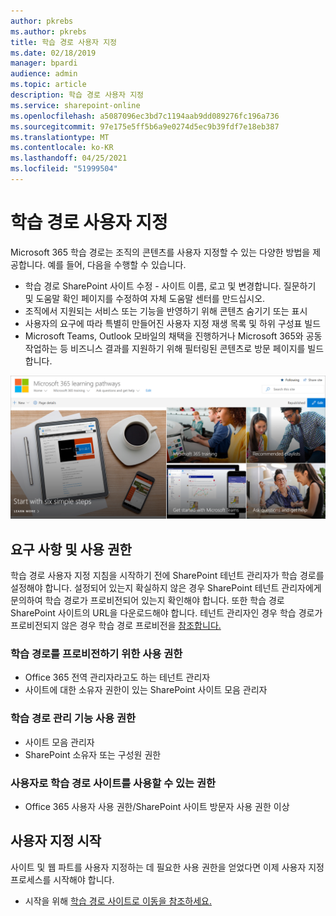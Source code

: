 ```yaml
---
author: pkrebs
ms.author: pkrebs
title: 학습 경로 사용자 지정
ms.date: 02/18/2019
manager: bpardi
audience: admin
ms.topic: article
description: 학습 경로 사용자 지정
ms.service: sharepoint-online
ms.openlocfilehash: a5087096ec3bd7c1194aab9dd089276fc196a736
ms.sourcegitcommit: 97e175e5ff5b6a9e0274d5ec9b39fdf7e18eb387
ms.translationtype: MT
ms.contentlocale: ko-KR
ms.lasthandoff: 04/25/2021
ms.locfileid: "51999504"
---
```

# <a name="customize-learning-pathways"></a>학습 경로 사용자 지정

Microsoft 365 학습 경로는 조직의 콘텐츠를 사용자 지정할 수 있는 다양한 방법을 제공합니다. 예를 들어, 다음을 수행할 수 있습니다.  
- 학습 경로 SharePoint 사이트 수정 - 사이트 이름, 로고 및 변경합니다. 질문하기 및 도움말 확인 페이지를 수정하여 자체 도움말 센터를 만드십시오. 
- 조직에서 지원되는 서비스 또는 기능을 반영하기 위해 콘텐츠 숨기기 또는 표시 
- 사용자의 요구에 따라 특별히 만들어진 사용자 지정 재생 목록 및 하위 구성표 빌드
- Microsoft Teams, Outlook 모바일의 채택을 진행하거나 Microsoft 365와 공동 작업하는 등 비즈니스 결과를 지원하기 위해 필터링된 콘텐츠로 방문 페이지를 빌드합니다.

![일반 Microsoft 학습 경로 사진 컬렉션입니다.](media/cg-introducing.png)

## <a name="requirements-and-permissions"></a>요구 사항 및 사용 권한

학습 경로 사용자 지정 지침을 시작하기 전에 SharePoint 테넌트 관리자가 학습 경로를 설정해야 합니다. 설정되어 있는지 확실하지 않은 경우 SharePoint 테넌트 관리자에게 문의하여 학습 경로가 프로비전되어 있는지 확인해야 합니다. 또한 학습 경로 SharePoint 사이트의 URL을 다운로드해야 합니다. 테넌트 관리자인 경우 학습 경로가 프로비전되지 않은 경우 학습 경로 프로비전을 [참조합니다.](custom_provision.md) 

### <a name="permissions-to-provision-learning-pathways"></a>학습 경로를 프로비전하기 위한 사용 권한

- Office 365 전역 관리자라고도 하는 테넌트 관리자
- 사이트에 대한 소유자 권한이 있는 SharePoint 사이트 모음 관리자 

### <a name="permissions-to-use-learning-pathways-administration-features"></a>학습 경로 관리 기능 사용 권한

- 사이트 모음 관리자
- SharePoint 소유자 또는 구성원 권한

### <a name="permissions-to-use-the-learning-pathways-site-as-a-user"></a>사용자로 학습 경로 사이트를 사용할 수 있는 권한

- Office 365 사용자 사용 권한/SharePoint 사이트 방문자 사용 권한 이상

## <a name="get-started-with-customization"></a>사용자 지정 시작
사이트 및 웹 파트를 사용자 지정하는 데 필요한 사용 권한을 얻었다면 이제 사용자 지정 프로세스를 시작해야 합니다. 

- 시작을 위해 [학습 경로 사이트로 이동을 참조하세요.](custom_goto.md)